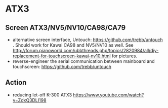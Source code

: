# ATX3

## Screen ATX3/NV5/NV10/CA98/CA79
* alternative screen interface, Untouch: https://github.com/trebb/untouch . Should work for Kawai CA98 and NV5/NV10 as well. See http://forum.pianoworld.com/ubbthreads.php/topics/2820984/all/diy-replacement-for-touchscreen-kawai-nv10.html for pictures.
* reverse-engineer the serial communication between mainboard and touchscreen: https://github.com/trebb/untouch

## Action
* reducing let-off K-300 ATX3 https://www.youtube.com/watch?v=ZdxQ3DLI198
